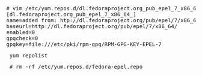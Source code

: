 <pre>	
# vim /etc/yum.repos.d/dl.fedoraproject.org_pub_epel_7_x86_64_.repo
[dl.fedoraproject.org_pub_epel_7_x86_64_]
name=added from: htp://dl.fedoraproject.org/pub/epel/7/x86_64/
baseurl=http://dl.fedoraproject.org/pub/epel/7/x86_64/
enabled=0
gpgcheck=0
gpgkey=file:///etc/pki/rpm-gpg/RPM-GPG-KEY-EPEL-7
</pre>
<pre> yum repolist </pre>
<pre> # rm -rf /etc/yum.repos.d/fedora-epel.repo  </pre>

	
